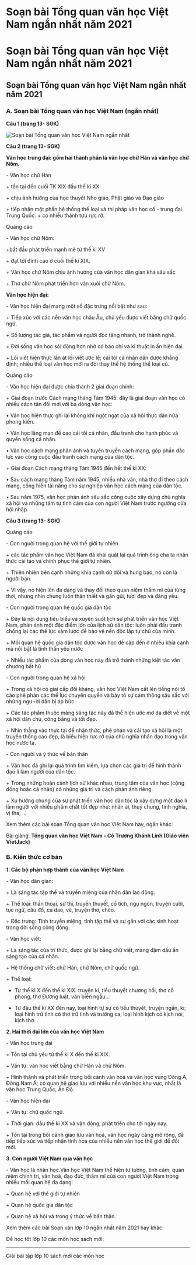 # Soạn bài Tổng quan văn học Việt Nam ngắn nhất năm 2021

# Soạn bài Tổng quan văn học Việt Nam ngắn nhất năm 2021

## Soạn bài Tổng quan văn học Việt Nam ngắn nhất năm 2021

### **A. Soạn bài Tổng quan văn học Việt Nam (ngắn nhất)**

**Câu 1 (trang 13- SGK)**

![Soạn bài Tổng quan văn học Việt Nam ngắn nhất](https://vietjack.com/soan-bai-lop-10/images/tong-quan-van-hoc-viet-nam.PNG)

**Câu 2 (trang 13- SGK)**

**Văn học trung đại: gồm hai thành phần là văn học chữ Hán và văn học chữ Nôm.**

\- Văn học chữ Hán 

\+ tồn tại đến cuối TK XIX đầu thế kỉ XX

\+ chịu ảnh hưởng của học thuyết Nho giáo, Phật giáo và Đạo giáo

\+ tiếp nhận một phần hệ thống thể loại và thi pháp văn học cổ - trung đại Trung Quốc. + có nhiều thành tựu rực rỡ. 

Quảng cáo

\- Văn học chữ Nôm: 

+bắt đầu phát triển mạnh mẽ từ thế kỉ XV 

\+ đạt tới đỉnh cao ở cuối thế kỉ XIX. 

\+ Văn học chữ Nôm chịu ảnh hưởng của văn học dân gian khá sâu sắc 

\+ Thơ chữ Nôm phát triển hơn văn xuôi chữ Nôm.

**Văn học hiện đại:**

\- Văn học hiện đại mang một số đặc trưng nổi bật như sau:

\+ Tiếp xúc với các nền văn học châu Âu, chủ yếu được viết bằng chữ quốc ngữ. 

\+ Số lượng tác giả, tác phẩm và người đọc tăng nhanh, trở thành nghề. 

\+ Đời sống văn học sôi động hơn nhờ có báo chí và kĩ thuật in ấn hiện đại. 

\+ Lối viết hiện thực lấn át lối viết ước lệ; cái tôi cá nhân dần được khẳng định; nhiều thể loại văn học mới ra đời thay thế hệ thống thể loại cũ. 

Quảng cáo

\- Văn học hiện đại được chia thành 2 giai đoạn chính:

\+ Giai đoạn trước Cách mạng tháng Tám 1945: đây là giai đoạn văn học có nhiều cách tân đổi mới với ba dòng văn học: 

• Văn học hiện thực ghi lại không khí ngột ngạt của xã hội thực dân nửa phong kiến. 

• Văn học lãng mạn đề cao cái tôi cá nhân, đấu tranh cho hạnh phúc và quyền sống cá nhân. 

• Văn học cách mạng phản ánh và tuyên truyền cách mạng, góp phần đắc lực vào công cuộc đấu tranh cách mạng của dân tộc. 

\+ Giai đoạn Cách mạng tháng Tám 1945 đến hết thế kỉ XX: 

• Sau cách mạng tháng Tám năm 1945, nhiều nhà văn, nhà thơ đi theo cách mạng, cống hiến tài năng cho sự nghiệp văn học cách mạng của dân tộc. 

• Sau năm 1975, văn học phán ánh sâu sắc công cuộc xây dựng chủ nghĩa xã hội và những tâm tư tình cảm của con người Việt Nam trước ngưỡng cửa hội nhập. 

**Câu 3 (trang 13- SGK)**

Quảng cáo

\- Con người trong quan hệ với thế giới tự nhiên

\+ các tác phẩm văn học Việt Nam đã khái quát lại quá trình ông cha ta nhận thức cải tạo và chinh phục thế giới tự nhiên. 

\+ Thiên nhiên bên cạnh những khía cạnh dữ dội và hung bạo, nó còn là người bạn. 

\+ Vì vậy, nó hiện lên đa dạng và thay đổi theo quan niệm thẩm mĩ của từng thời, nhưng nhìn chung luôn thân thiết và gần gũi, tươi đẹp và đáng yêu. 

\- Con người trong quan hệ quốc gia dân tộc

\+ Đây là nội dung tiêu biểu và xuyên suốt lịch sử phát triển văn học Việt Nam, phản ánh một đặc điểm lớn của lịch sử dân tộc: luôn phải đấu tranh chống lại các thế lực xâm lược để bảo vệ nền độc lập tự chủ của mình. 

\+ Mối quan hệ quốc gia dân tộc được văn học đề cập đến ở nhiều khía cạnh mà nổi bật là tinh thần yêu nước 

\+ Nhiều tác phẩm của dòng văn học này đã trở thành những kiệt tác văn chương bất hủ 

\- Con người trong quan hệ xã hội

\+ Trong xã hội có giai cấp đối kháng, văn học Việt Nam cất lên tiếng nói tố cáo phê phán các thế lực chuyên quyền và bày tỏ sự cảm thông sâu sắc với những ngư¬ời dân bị áp bức 

\+ Các tác phẩm thuộc mảng sáng tác này đã thể hiện ước mơ da diết về một xã hội dân chủ, công bằng và tốt đẹp. 

\+ Nhìn thẳng vào thực tại để nhận thức, phê phán và cải tạo xã hội là một truyền thống cao đẹp, là biểu hiện rực rỡ của chủ nghĩa nhân đạo trong văn học nước ta. 

\- Con người và ý thức về bản thân

\+ Văn học đã ghi lại quá trình tìm kiếm, lựa chọn các giá trị để hình thành đạo lí làm người của dân tộc. 

\+ Trong những hoàn cảnh lịch sử khác nhau, trung tâm của văn học (cộng đồng hoặc cá nhân) có những giá trị và cách phản ánh riêng. 

\+ Xu hướng chung của sự phát triển văn học dân tộc là xây dựng một đạo lí làm người với nhiều phẩm chất tốt đẹp như: nhân ái, thuỷ chung, tình nghĩa, vị tha, … 

Xem thêm các bài soạn Tổng quan văn học Việt Nam hay, ngắn khác:

Bài giảng: **Tổng quan văn học Việt Nam - Cô Trương Khánh Linh (Giáo viên VietJack)**

### **B. Kiến thức cơ bản**

**1\. Các bộ phận hợp thành của văn học Việt Nam**

\- Văn học dân gian:

\+ Là sáng tác tập thể và truyền miệng của nhân dân lao động.

\+ Thể loại: thần thoại, sử thi, truyền thuyết, cổ tích, ngụ ngôn, truyện cười, tục ngữ, câu đố, ca dao, vè, truyện thơ, chèo.

\+ Đặc trưng: Tính truyền miệng, tính tập thể và sự gắn với các sinh hoạt trong đời sống cộng đồng.

\- Văn học viết:

\+ Là sáng tác của trí thức, được ghi lại bằng chữ viết, mang đậm dấu ấn sáng tạo của cá nhân.

\+ Hệ thống chữ viết: chữ Hán, chữ Nôm, chữ quốc ngữ.

\+ Thể loại: 

  * Từ thế kỉ X đến thế kỉ XIX: truyện kí, tiểu thuyết chương hồi, thơ cổ phong, thơ Đường luật, văn biền ngẫu… 

  * Từ đầu thế kỉ XX đến nay, loại hình tự sự có tiểu thuyết, truyện ngắn, kí; loại hình trữ tình có thơ trữ tình và trường ca; loại hình kịch có kịch nói, kịch thơ…




**2\. Hai thời đại lớn của văn học Việt Nam**

\- Văn học trung đại

\+ Tồn tại chủ yếu từ thế kỉ X đến thế kỉ XIX.

\+ Văn tự: văn học viết bằng chữ Hán và chữ Nôm.

\+ Hình thành và phát triển trong bối cảnh văn hoá và văn học vùng Đông Á, Đông Nam Á; có quan hệ giao lưu với nhiều nền văn học khu vực, nhất là văn học Trung Quốc, Ấn Độ.

\- Văn học hiện đại

\+ Văn tự: chữ quốc ngữ.

\+ Thời gian: đầu thế kỉ XX và vận động, phát triển cho tới ngày nay.

\+ Tồn tại trong bối cảnh giao lưu văn hoá, văn học ngày càng mở rộng, đã tiếp tiếp xúc và tiếp nhận tinh hoa của nhiều nền văn học thế giới để đổi mới.

**3\. Con người Việt Nam qua văn học**

\- Văn học là nhân học.Văn học Việt Nam thể hiện tư tưởng, tình cảm, quan niệm chính trị, văn hoá, đạo đức, thẩm mĩ của con người Việt Nam trong nhiều mối quan hệ đa dạng:

\+ Quan hệ với thế giới tự nhiên

\+ Quan hệ quốc gia dân tộc

\+ Quan hệ xã hội và trong ý thức về bản thân.

Xem thêm các bài Soạn văn lớp 10 ngắn nhất năm 2021 hay khác:

Để học tốt lớp 10 các môn học sách mới:

* * *

Giải bài tập lớp 10 sách mới các môn học
